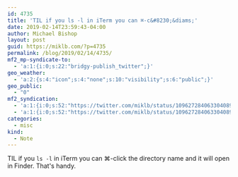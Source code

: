```yaml
---
id: 4735
title: 'TIL if you ls -l in iTerm you can ⌘-c&#8230;&diams;'
date: 2019-02-14T23:59:43-04:00
author: Michael Bishop
layout: post
guid: https://miklb.com/?p=4735
permalink: /blog/2019/02/14/4735/
mf2_mp-syndicate-to:
  - 'a:1:{i:0;s:22:"bridgy-publish_twitter";}'
geo_weather:
  - 'a:2:{s:4:"icon";s:4:"none";s:10:"visibility";s:6:"public";}'
geo_public:
  - "0"
mf2_syndication:
  - 'a:1:{i:0;s:52:"https://twitter.com/miklb/status/1096272840633040896";}'
  - 'a:1:{i:0;s:52:"https://twitter.com/miklb/status/1096272840633040896";}'
categories:
  - misc
kind:
  - Note
---
```

TIL if you `ls -l` in iTerm you can ⌘-click the directory name and it will open in Finder. That's handy.